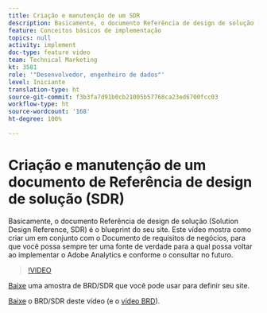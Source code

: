 ```yaml
---
title: Criação e manutenção de um SDR
description: Basicamente, o documento Referência de design de solução (Solution Design Reference, SDR) é o blueprint do seu site. Este vídeo mostra como criar um, em conjunto com o Documento de requisitos de negócios, para que você possa sempre ter uma fonte de verdade para a qual possa voltar ao implementar o Adobe Analytics e conforme o consultar no futuro.
feature: Conceitos básicos de implementação
topics: null
activity: implement
doc-type: feature video
team: Technical Marketing
kt: 3581
role: '"Desenvolvedor, engenheiro de dados"'
level: Iniciante
translation-type: ht
source-git-commit: f3b3fa7d91b0cb21005b57768ca23ed6700fcc03
workflow-type: ht
source-wordcount: '168'
ht-degree: 100%

---
```



# Criação e manutenção de um documento de Referência de design de solução (SDR)

Basicamente, o documento Referência de design de solução (Solution Design Reference, SDR) é o blueprint do seu site. Este vídeo mostra como criar um em conjunto com o Documento de requisitos de negócios, para que você possa sempre ter uma fonte de verdade para a qual possa voltar ao implementar o Adobe Analytics e conforme o consultar no futuro.

>[!VIDEO](https://video.tv.adobe.com/v/28754/?quality=12)

[Baixe](https://analytics.enablementadobe.com/files/brd-sdr-sample-template.xlsx) uma amostra de BRD/SDR que você pode usar para definir seu site.

[Baixe](https://analytics.enablementadobe.com/files/geometrixx-clothiers-brd-sdr.xlsx) o BRD/SDR deste vídeo (e o [vídeo BRD](creating-a-business-requirements-document.md)).
